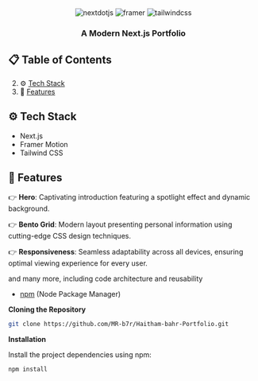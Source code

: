 <div align="center">
  <br />
<!--       <img src="https://github.com/adrianhajdin/portfolio/assets/151519281/c6ca3c03-6cb7-4f67-a9b9-a73da5bfa0d8" alt="Project Banner"> -->
  <br />

  <div>
    <img src="https://img.shields.io/badge/-Next_JS-black?style=for-the-badge&logoColor=white&logo=nextdotjs&color=000000" alt="nextdotjs" />
    <img src="https://img.shields.io/badge/-Framer-black?style=for-the-badge&logoColor=white&logo=framer&color=0055FF" alt="framer" />
    <img src="https://img.shields.io/badge/-Tailwind_CSS-black?style=for-the-badge&logoColor=white&logo=tailwindcss&color=06B6D4" alt="tailwindcss" />
  </div>

  <h3 align="center">A Modern Next.js Portfolio</h3>

</div>

## 📋 <a name="table">Table of Contents</a>

2. ⚙️ [Tech Stack](#tech-stack)
3. 🔋 [Features](#features)

## <a name="tech-stack">⚙️ Tech Stack</a>

- Next.js
- Framer Motion
- Tailwind CSS

## <a name="features">🔋 Features</a>

👉 **Hero**: Captivating introduction featuring a spotlight effect and dynamic background.

👉 **Bento Grid**: Modern layout presenting personal information using cutting-edge CSS design techniques.

👉 **Responsiveness**: Seamless adaptability across all devices, ensuring optimal viewing experience for every user.

and many more, including code architecture and reusability 


- [npm](https://www.npmjs.com/) (Node Package Manager)

**Cloning the Repository**

```bash
git clone https://github.com/MR-b7r/Haitham-bahr-Portfolio.git
```

**Installation**

Install the project dependencies using npm:

```bash
npm install
```
